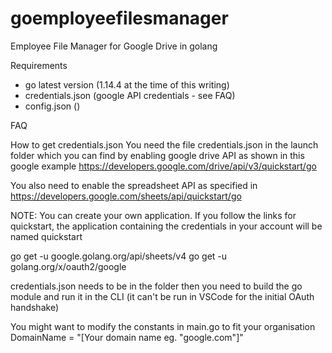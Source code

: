 # goemployeefilesmanager

Employee File Manager for Google Drive in golang

Requirements

- go latest version (1.14.4 at the time of this writing)
- credentials.json (google API credentials - see FAQ)
- config.json ()

FAQ

How to get credentials.json
You need the file credentials.json in the launch folder which you can find by enabling google drive API as shown in this google example
<https://developers.google.com/drive/api/v3/quickstart/go>

You also need to enable the spreadsheet API as specified in
<https://developers.google.com/sheets/api/quickstart/go>

NOTE: You can create your own application. If you follow the links for quickstart, the application containing the credentials in your account will be named quickstart

go get -u google.golang.org/api/sheets/v4
go get -u golang.org/x/oauth2/google

credentials.json needs to be in the folder then you need to build the go module and run it in the CLI (it can't be run in VSCode for the initial OAuth handshake)

You might want to modify the constants in main.go to fit your organisation
DomainName = "[Your domain name eg. "google.com"]"
